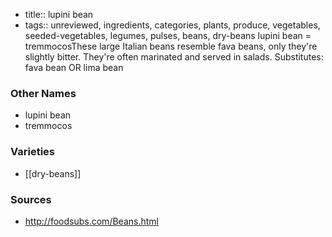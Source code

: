 - title:: lupini bean
- tags:: unreviewed, ingredients, categories, plants, produce, vegetables, seeded-vegetables, legumes, pulses, beans, dry-beans
lupini bean = tremmocosThese large Italian beans resemble fava beans, only they're slightly bitter. They're often marinated and served in salads. Substitutes: fava bean OR lima bean

### Other Names

* lupini bean
* tremmocos

### Varieties

* [[dry-beans]]

### Sources
* http://foodsubs.com/Beans.html
